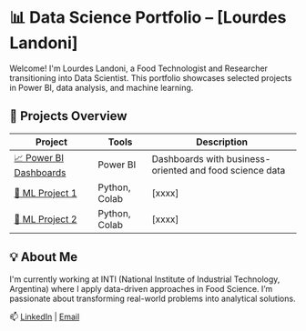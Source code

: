 # 📊 Data Science Portfolio – [Lourdes Landoni]

Welcome! I'm Lourdes Landoni, a Food Technologist and Researcher transitioning into Data Scientist. This portfolio showcases selected projects in Power BI, data analysis, and machine learning.

## 🔹 Projects Overview

| Project | Tools | Description |
|--------|-------|-------------|
| [📈 Power BI Dashboards](./powerbi/README.md) | Power BI | Dashboards with business-oriented and food science data |
| [🤖 ML Project 1](./google-colab-projects/project-1/README.md) | Python, Colab | [xxxx] |
| [🔬 ML Project 2](./google-colab-projects/project-2/README.md) | Python, Colab | [xxxx] |

## 💡 About Me

I'm currently working at INTI (National Institute of Industrial Technology, Argentina) where I apply data-driven approaches in Food Science. I’m passionate about transforming real-world problems into analytical solutions.

📫 [LinkedIn](https://www.linkedin.com/in/lourdes-landonil) | [Email](lourdeslandoni@gmail.com)
